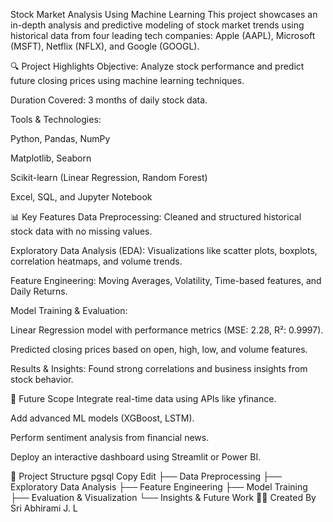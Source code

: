 Stock Market Analysis Using Machine Learning
This project showcases an in-depth analysis and predictive modeling of stock market trends using historical data from four leading tech companies: Apple (AAPL), Microsoft (MSFT), Netflix (NFLX), and Google (GOOGL).

🔍 Project Highlights
Objective: Analyze stock performance and predict future closing prices using machine learning techniques.

Duration Covered: 3 months of daily stock data.

Tools & Technologies:

Python, Pandas, NumPy

Matplotlib, Seaborn

Scikit-learn (Linear Regression, Random Forest)

Excel, SQL, and Jupyter Notebook

📊 Key Features
Data Preprocessing: Cleaned and structured historical stock data with no missing values.

Exploratory Data Analysis (EDA): Visualizations like scatter plots, boxplots, correlation heatmaps, and volume trends.

Feature Engineering: Moving Averages, Volatility, Time-based features, and Daily Returns.

Model Training & Evaluation:

Linear Regression model with performance metrics (MSE: 2.28, R²: 0.9997).

Predicted closing prices based on open, high, low, and volume features.

Results & Insights: Found strong correlations and business insights from stock behavior.

🔮 Future Scope
Integrate real-time data using APIs like yfinance.

Add advanced ML models (XGBoost, LSTM).

Perform sentiment analysis from financial news.

Deploy an interactive dashboard using Streamlit or Power BI.

📁 Project Structure
pgsql
Copy
Edit
├── Data Preprocessing
├── Exploratory Data Analysis
├── Feature Engineering
├── Model Training
├── Evaluation & Visualization
└── Insights & Future Work
👩‍💻 Created By
Sri Abhirami J. L
